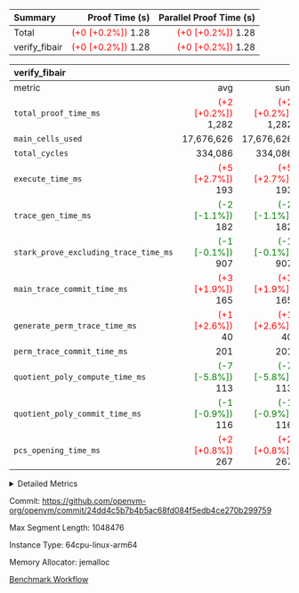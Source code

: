 | Summary | Proof Time (s) | Parallel Proof Time (s) |
|:---|---:|---:|
| Total | <span style='color: red'>(+0 [+0.2%])</span> 1.28 | <span style='color: red'>(+0 [+0.2%])</span> 1.28 |
| verify_fibair | <span style='color: red'>(+0 [+0.2%])</span> 1.28 | <span style='color: red'>(+0 [+0.2%])</span> 1.28 |


| verify_fibair |||||
|:---|---:|---:|---:|---:|
|metric|avg|sum|max|min|
| `total_proof_time_ms ` | <span style='color: red'>(+2 [+0.2%])</span> 1,282 | <span style='color: red'>(+2 [+0.2%])</span> 1,282 | <span style='color: red'>(+2 [+0.2%])</span> 1,282 | <span style='color: red'>(+2 [+0.2%])</span> 1,282 |
| `main_cells_used     ` |  17,676,626 |  17,676,626 |  17,676,626 |  17,676,626 |
| `total_cycles        ` |  334,086 |  334,086 |  334,086 |  334,086 |
| `execute_time_ms     ` | <span style='color: red'>(+5 [+2.7%])</span> 193 | <span style='color: red'>(+5 [+2.7%])</span> 193 | <span style='color: red'>(+5 [+2.7%])</span> 193 | <span style='color: red'>(+5 [+2.7%])</span> 193 |
| `trace_gen_time_ms   ` | <span style='color: green'>(-2 [-1.1%])</span> 182 | <span style='color: green'>(-2 [-1.1%])</span> 182 | <span style='color: green'>(-2 [-1.1%])</span> 182 | <span style='color: green'>(-2 [-1.1%])</span> 182 |
| `stark_prove_excluding_trace_time_ms` | <span style='color: green'>(-1 [-0.1%])</span> 907 | <span style='color: green'>(-1 [-0.1%])</span> 907 | <span style='color: green'>(-1 [-0.1%])</span> 907 | <span style='color: green'>(-1 [-0.1%])</span> 907 |
| `main_trace_commit_time_ms` | <span style='color: red'>(+3 [+1.9%])</span> 165 | <span style='color: red'>(+3 [+1.9%])</span> 165 | <span style='color: red'>(+3 [+1.9%])</span> 165 | <span style='color: red'>(+3 [+1.9%])</span> 165 |
| `generate_perm_trace_time_ms` | <span style='color: red'>(+1 [+2.6%])</span> 40 | <span style='color: red'>(+1 [+2.6%])</span> 40 | <span style='color: red'>(+1 [+2.6%])</span> 40 | <span style='color: red'>(+1 [+2.6%])</span> 40 |
| `perm_trace_commit_time_ms` |  201 |  201 |  201 |  201 |
| `quotient_poly_compute_time_ms` | <span style='color: green'>(-7 [-5.8%])</span> 113 | <span style='color: green'>(-7 [-5.8%])</span> 113 | <span style='color: green'>(-7 [-5.8%])</span> 113 | <span style='color: green'>(-7 [-5.8%])</span> 113 |
| `quotient_poly_commit_time_ms` | <span style='color: green'>(-1 [-0.9%])</span> 116 | <span style='color: green'>(-1 [-0.9%])</span> 116 | <span style='color: green'>(-1 [-0.9%])</span> 116 | <span style='color: green'>(-1 [-0.9%])</span> 116 |
| `pcs_opening_time_ms ` | <span style='color: red'>(+2 [+0.8%])</span> 267 | <span style='color: red'>(+2 [+0.8%])</span> 267 | <span style='color: red'>(+2 [+0.8%])</span> 267 | <span style='color: red'>(+2 [+0.8%])</span> 267 |



<details>
<summary>Detailed Metrics</summary>

|  | verify_program_compile_ms | total_cells | stark_prove_excluding_trace_time_ms | quotient_poly_compute_time_ms | quotient_poly_commit_time_ms | perm_trace_commit_time_ms | pcs_opening_time_ms | main_trace_commit_time_ms |
| --- | --- | --- | --- | --- | --- | --- | --- |
|  | 7 | 65,536 | 38 | 2 | 6 | 0 | 22 | 7 | 

| air_name | rows | quotient_deg | main_cols | interactions | constraints | cells |
| --- | --- | --- | --- | --- | --- | --- |
| AccessAdapterAir<2> |  | 2 |  | 5 | 12 |  | 
| AccessAdapterAir<4> |  | 2 |  | 5 | 12 |  | 
| AccessAdapterAir<8> |  | 2 |  | 5 | 12 |  | 
| FibonacciAir | 32,768 | 1 | 2 |  | 5 | 65,536 | 
| FriReducedOpeningAir |  | 2 |  | 39 | 71 |  | 
| JalRangeCheckAir |  | 2 |  | 9 | 14 |  | 
| NativePoseidon2Air<BabyBearParameters>, 1> |  | 2 |  | 136 | 572 |  | 
| PhantomAir |  | 2 |  | 3 | 5 |  | 
| ProgramAir |  | 1 |  | 1 | 4 |  | 
| VariableRangeCheckerAir |  | 1 |  | 1 | 4 |  | 
| VmAirWrapper<AluNativeAdapterAir, FieldArithmeticCoreAir> |  | 2 |  | 15 | 27 |  | 
| VmAirWrapper<BranchNativeAdapterAir, BranchEqualCoreAir<1> |  | 2 |  | 11 | 25 |  | 
| VmAirWrapper<NativeAdapterAir<2, 0>, PublicValuesCoreAir> |  | 2 |  | 11 | 29 |  | 
| VmAirWrapper<NativeLoadStoreAdapterAir<1>, NativeLoadStoreCoreAir<1> |  | 2 |  | 15 | 20 |  | 
| VmAirWrapper<NativeLoadStoreAdapterAir<4>, NativeLoadStoreCoreAir<4> |  | 2 |  | 15 | 20 |  | 
| VmAirWrapper<NativeVectorizedAdapterAir<4>, FieldExtensionCoreAir> |  | 2 |  | 15 | 27 |  | 
| VmConnectorAir |  | 2 |  | 5 | 11 |  | 
| VolatileBoundaryAir |  | 2 |  | 7 | 19 |  | 

| group | trace_gen_time_ms | total_proof_time_ms | total_cycles | total_cells | stark_prove_excluding_trace_time_ms | quotient_poly_compute_time_ms | quotient_poly_commit_time_ms | perm_trace_commit_time_ms | pcs_opening_time_ms | main_trace_commit_time_ms | main_cells_used | generate_perm_trace_time_ms | execute_time_ms |
| --- | --- | --- | --- | --- | --- | --- | --- | --- | --- | --- | --- | --- | --- |
| verify_fibair | 182 | 1,282 | 334,086 | 62,474,410 | 907 | 113 | 116 | 201 | 267 | 165 | 17,676,626 | 40 | 193 | 

| group | air_name | rows | prep_cols | perm_cols | main_cols | cells |
| --- | --- | --- | --- | --- | --- | --- |
| verify_fibair | AccessAdapterAir<2> | 131,072 |  | 16 | 11 | 3,538,944 | 
| verify_fibair | AccessAdapterAir<4> | 65,536 |  | 16 | 13 | 1,900,544 | 
| verify_fibair | AccessAdapterAir<8> | 128 |  | 16 | 17 | 4,224 | 
| verify_fibair | FriReducedOpeningAir | 2,048 |  | 84 | 27 | 227,328 | 
| verify_fibair | JalRangeCheckAir | 32,768 |  | 28 | 12 | 1,310,720 | 
| verify_fibair | NativePoseidon2Air<BabyBearParameters>, 1> | 32,768 |  | 312 | 398 | 23,265,280 | 
| verify_fibair | PhantomAir | 16,384 |  | 12 | 6 | 294,912 | 
| verify_fibair | ProgramAir | 8,192 |  | 8 | 10 | 147,456 | 
| verify_fibair | VariableRangeCheckerAir | 262,144 | 2 | 8 | 1 | 2,359,296 | 
| verify_fibair | VmAirWrapper<AluNativeAdapterAir, FieldArithmeticCoreAir> | 262,144 |  | 36 | 29 | 17,039,360 | 
| verify_fibair | VmAirWrapper<BranchNativeAdapterAir, BranchEqualCoreAir<1> | 32,768 |  | 28 | 23 | 1,671,168 | 
| verify_fibair | VmAirWrapper<NativeLoadStoreAdapterAir<1>, NativeLoadStoreCoreAir<1> | 65,536 |  | 40 | 21 | 3,997,696 | 
| verify_fibair | VmAirWrapper<NativeLoadStoreAdapterAir<4>, NativeLoadStoreCoreAir<4> | 32,768 |  | 40 | 27 | 2,195,456 | 
| verify_fibair | VmAirWrapper<NativeVectorizedAdapterAir<4>, FieldExtensionCoreAir> | 32,768 |  | 36 | 38 | 2,424,832 | 
| verify_fibair | VmConnectorAir | 2 | 1 | 16 | 5 | 42 | 
| verify_fibair | VolatileBoundaryAir | 65,536 |  | 20 | 12 | 2,097,152 | 

| group | trace_height_constraint | weighted_sum | threshold |
| --- | --- | --- | --- |
| verify_fibair | 0 | 1,085,444 | 2,013,265,921 | 
| verify_fibair | 1 | 5,411,200 | 2,013,265,921 | 
| verify_fibair | 2 | 542,722 | 2,013,265,921 | 
| verify_fibair | 3 | 5,476,612 | 2,013,265,921 | 
| verify_fibair | 4 | 65,536 | 2,013,265,921 | 
| verify_fibair | 5 | 12,851,850 | 2,013,265,921 | 

| trace_height_constraint | threshold |
| --- | --- |
| 0 | 2,013,265,921 | 

</details>


Commit: https://github.com/openvm-org/openvm/commit/24dd4c5b7b4b5ac68fd084f5edb4ce270b299759

Max Segment Length: 1048476

Instance Type: 64cpu-linux-arm64

Memory Allocator: jemalloc

[Benchmark Workflow](https://github.com/openvm-org/openvm/actions/runs/14668940987)
